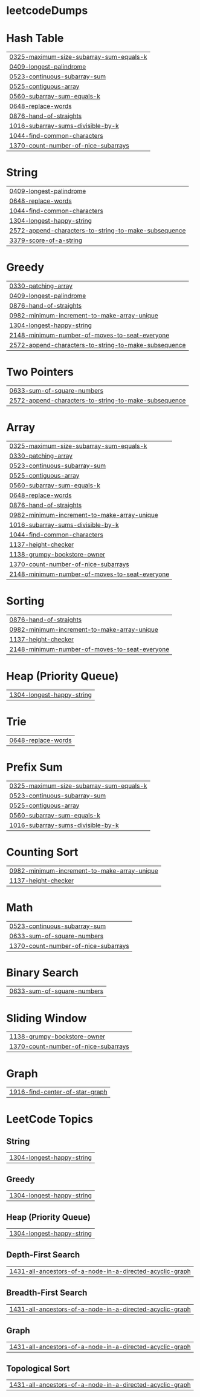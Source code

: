 # leetcodeDumps


# Hash Table
|  |
| ------- |
| [0325-maximum-size-subarray-sum-equals-k](https://github.com/datracker/leetcodeDumps/tree/master/0325-maximum-size-subarray-sum-equals-k) |
| [0409-longest-palindrome](https://github.com/datracker/leetcodeDumps/tree/master/0409-longest-palindrome) |
| [0523-continuous-subarray-sum](https://github.com/datracker/leetcodeDumps/tree/master/0523-continuous-subarray-sum) |
| [0525-contiguous-array](https://github.com/datracker/leetcodeDumps/tree/master/0525-contiguous-array) |
| [0560-subarray-sum-equals-k](https://github.com/datracker/leetcodeDumps/tree/master/0560-subarray-sum-equals-k) |
| [0648-replace-words](https://github.com/datracker/leetcodeDumps/tree/master/0648-replace-words) |
| [0876-hand-of-straights](https://github.com/datracker/leetcodeDumps/tree/master/0876-hand-of-straights) |
| [1016-subarray-sums-divisible-by-k](https://github.com/datracker/leetcodeDumps/tree/master/1016-subarray-sums-divisible-by-k) |
| [1044-find-common-characters](https://github.com/datracker/leetcodeDumps/tree/master/1044-find-common-characters) |
| [1370-count-number-of-nice-subarrays](https://github.com/datracker/leetcodeDumps/tree/master/1370-count-number-of-nice-subarrays) |
# String
|  |
| ------- |
| [0409-longest-palindrome](https://github.com/datracker/leetcodeDumps/tree/master/0409-longest-palindrome) |
| [0648-replace-words](https://github.com/datracker/leetcodeDumps/tree/master/0648-replace-words) |
| [1044-find-common-characters](https://github.com/datracker/leetcodeDumps/tree/master/1044-find-common-characters) |
| [1304-longest-happy-string](https://github.com/datracker/leetcodeDumps/tree/master/1304-longest-happy-string) |
| [2572-append-characters-to-string-to-make-subsequence](https://github.com/datracker/leetcodeDumps/tree/master/2572-append-characters-to-string-to-make-subsequence) |
| [3379-score-of-a-string](https://github.com/datracker/leetcodeDumps/tree/master/3379-score-of-a-string) |
# Greedy
|  |
| ------- |
| [0330-patching-array](https://github.com/datracker/leetcodeDumps/tree/master/0330-patching-array) |
| [0409-longest-palindrome](https://github.com/datracker/leetcodeDumps/tree/master/0409-longest-palindrome) |
| [0876-hand-of-straights](https://github.com/datracker/leetcodeDumps/tree/master/0876-hand-of-straights) |
| [0982-minimum-increment-to-make-array-unique](https://github.com/datracker/leetcodeDumps/tree/master/0982-minimum-increment-to-make-array-unique) |
| [1304-longest-happy-string](https://github.com/datracker/leetcodeDumps/tree/master/1304-longest-happy-string) |
| [2148-minimum-number-of-moves-to-seat-everyone](https://github.com/datracker/leetcodeDumps/tree/master/2148-minimum-number-of-moves-to-seat-everyone) |
| [2572-append-characters-to-string-to-make-subsequence](https://github.com/datracker/leetcodeDumps/tree/master/2572-append-characters-to-string-to-make-subsequence) |
# Two Pointers
|  |
| ------- |
| [0633-sum-of-square-numbers](https://github.com/datracker/leetcodeDumps/tree/master/0633-sum-of-square-numbers) |
| [2572-append-characters-to-string-to-make-subsequence](https://github.com/datracker/leetcodeDumps/tree/master/2572-append-characters-to-string-to-make-subsequence) |
# Array
|  |
| ------- |
| [0325-maximum-size-subarray-sum-equals-k](https://github.com/datracker/leetcodeDumps/tree/master/0325-maximum-size-subarray-sum-equals-k) |
| [0330-patching-array](https://github.com/datracker/leetcodeDumps/tree/master/0330-patching-array) |
| [0523-continuous-subarray-sum](https://github.com/datracker/leetcodeDumps/tree/master/0523-continuous-subarray-sum) |
| [0525-contiguous-array](https://github.com/datracker/leetcodeDumps/tree/master/0525-contiguous-array) |
| [0560-subarray-sum-equals-k](https://github.com/datracker/leetcodeDumps/tree/master/0560-subarray-sum-equals-k) |
| [0648-replace-words](https://github.com/datracker/leetcodeDumps/tree/master/0648-replace-words) |
| [0876-hand-of-straights](https://github.com/datracker/leetcodeDumps/tree/master/0876-hand-of-straights) |
| [0982-minimum-increment-to-make-array-unique](https://github.com/datracker/leetcodeDumps/tree/master/0982-minimum-increment-to-make-array-unique) |
| [1016-subarray-sums-divisible-by-k](https://github.com/datracker/leetcodeDumps/tree/master/1016-subarray-sums-divisible-by-k) |
| [1044-find-common-characters](https://github.com/datracker/leetcodeDumps/tree/master/1044-find-common-characters) |
| [1137-height-checker](https://github.com/datracker/leetcodeDumps/tree/master/1137-height-checker) |
| [1138-grumpy-bookstore-owner](https://github.com/datracker/leetcodeDumps/tree/master/1138-grumpy-bookstore-owner) |
| [1370-count-number-of-nice-subarrays](https://github.com/datracker/leetcodeDumps/tree/master/1370-count-number-of-nice-subarrays) |
| [2148-minimum-number-of-moves-to-seat-everyone](https://github.com/datracker/leetcodeDumps/tree/master/2148-minimum-number-of-moves-to-seat-everyone) |
# Sorting
|  |
| ------- |
| [0876-hand-of-straights](https://github.com/datracker/leetcodeDumps/tree/master/0876-hand-of-straights) |
| [0982-minimum-increment-to-make-array-unique](https://github.com/datracker/leetcodeDumps/tree/master/0982-minimum-increment-to-make-array-unique) |
| [1137-height-checker](https://github.com/datracker/leetcodeDumps/tree/master/1137-height-checker) |
| [2148-minimum-number-of-moves-to-seat-everyone](https://github.com/datracker/leetcodeDumps/tree/master/2148-minimum-number-of-moves-to-seat-everyone) |
# Heap (Priority Queue)
|  |
| ------- |
| [1304-longest-happy-string](https://github.com/datracker/leetcodeDumps/tree/master/1304-longest-happy-string) |
# Trie
|  |
| ------- |
| [0648-replace-words](https://github.com/datracker/leetcodeDumps/tree/master/0648-replace-words) |
# Prefix Sum
|  |
| ------- |
| [0325-maximum-size-subarray-sum-equals-k](https://github.com/datracker/leetcodeDumps/tree/master/0325-maximum-size-subarray-sum-equals-k) |
| [0523-continuous-subarray-sum](https://github.com/datracker/leetcodeDumps/tree/master/0523-continuous-subarray-sum) |
| [0525-contiguous-array](https://github.com/datracker/leetcodeDumps/tree/master/0525-contiguous-array) |
| [0560-subarray-sum-equals-k](https://github.com/datracker/leetcodeDumps/tree/master/0560-subarray-sum-equals-k) |
| [1016-subarray-sums-divisible-by-k](https://github.com/datracker/leetcodeDumps/tree/master/1016-subarray-sums-divisible-by-k) |
# Counting Sort
|  |
| ------- |
| [0982-minimum-increment-to-make-array-unique](https://github.com/datracker/leetcodeDumps/tree/master/0982-minimum-increment-to-make-array-unique) |
| [1137-height-checker](https://github.com/datracker/leetcodeDumps/tree/master/1137-height-checker) |
# Math
|  |
| ------- |
| [0523-continuous-subarray-sum](https://github.com/datracker/leetcodeDumps/tree/master/0523-continuous-subarray-sum) |
| [0633-sum-of-square-numbers](https://github.com/datracker/leetcodeDumps/tree/master/0633-sum-of-square-numbers) |
| [1370-count-number-of-nice-subarrays](https://github.com/datracker/leetcodeDumps/tree/master/1370-count-number-of-nice-subarrays) |
# Binary Search
|  |
| ------- |
| [0633-sum-of-square-numbers](https://github.com/datracker/leetcodeDumps/tree/master/0633-sum-of-square-numbers) |
# Sliding Window
|  |
| ------- |
| [1138-grumpy-bookstore-owner](https://github.com/datracker/leetcodeDumps/tree/master/1138-grumpy-bookstore-owner) |
| [1370-count-number-of-nice-subarrays](https://github.com/datracker/leetcodeDumps/tree/master/1370-count-number-of-nice-subarrays) |
# Graph
|  |
| ------- |
| [1916-find-center-of-star-graph](https://github.com/datracker/leetcodeDumps/tree/master/1916-find-center-of-star-graph) |
<!---LeetCode Topics Start-->
# LeetCode Topics
## String
|  |
| ------- |
| [1304-longest-happy-string](https://github.com/datracker/leetcodeDumps/tree/master/1304-longest-happy-string) |
## Greedy
|  |
| ------- |
| [1304-longest-happy-string](https://github.com/datracker/leetcodeDumps/tree/master/1304-longest-happy-string) |
## Heap (Priority Queue)
|  |
| ------- |
| [1304-longest-happy-string](https://github.com/datracker/leetcodeDumps/tree/master/1304-longest-happy-string) |
## Depth-First Search
|  |
| ------- |
| [1431-all-ancestors-of-a-node-in-a-directed-acyclic-graph](https://github.com/datracker/leetcodeDumps/tree/master/1431-all-ancestors-of-a-node-in-a-directed-acyclic-graph) |
## Breadth-First Search
|  |
| ------- |
| [1431-all-ancestors-of-a-node-in-a-directed-acyclic-graph](https://github.com/datracker/leetcodeDumps/tree/master/1431-all-ancestors-of-a-node-in-a-directed-acyclic-graph) |
## Graph
|  |
| ------- |
| [1431-all-ancestors-of-a-node-in-a-directed-acyclic-graph](https://github.com/datracker/leetcodeDumps/tree/master/1431-all-ancestors-of-a-node-in-a-directed-acyclic-graph) |
## Topological Sort
|  |
| ------- |
| [1431-all-ancestors-of-a-node-in-a-directed-acyclic-graph](https://github.com/datracker/leetcodeDumps/tree/master/1431-all-ancestors-of-a-node-in-a-directed-acyclic-graph) |
<!---LeetCode Topics End-->